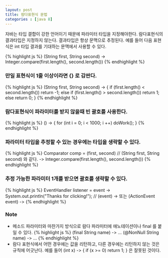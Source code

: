 ```yaml
---
layout: post
title: 람다표현식 문법
categories : [java 8]
--- 
```


자바는 타입 결합이 강한 언어이기 때문에 파라미터 타입을 지정해야한다.
람다표현식의 결과타입은 지정하지 않는다. 결과타입은 항상 문맥으로 추정된다. 
예를 들어 다음 표현식은 int 타입 결과를 기대하는 문맥에서 사용할 수 있다.

{% highlight js %} 
(String first, String second) 
    -> Integer.compare(first.length(), second.length())
{% endhighlight %}

### 만일 표현식이 1줄 이상이라면 {} 로 감싼다.
{% highlight js %}
(String first, String second) -> {
    if (first.length() < second.length()) return -1;
    else if (first.length() > second.length()) return 1;
    else return 0;
}
{% endhighlight %}

### 람다표현식이 파라미터를 받지 않을때 빈 괄호를 사용한다.
{% highlight js %} 
() -> { for (int i = 0; i < 1000; i ++) doWork(); }
{% endhighlight %}

### 파라미터 타입을 추정할 수 있는 경우에는 타입을 생략할 수 있다.
{% highlight js %} 
Comparator<String> comp
    = (first, second) // (String first, String second) 와 같다.
        -> Integer.compare(first.length(), second.length())
{% endhighlight %}

### 추정 가능한 파라미터 1개를 받으면 괄호를 생략할 수 있다.
{% highlight js %} 
EventHandler<ActionEvent> listener = 
    event -> System.out.println("Thanks for clicking!");
    // (event) -> 또는 (ActionEvent event) -> 
{% endhighlight %}


### Note
* 메소드 파라미터와 마찬가지 방식으로 람다 파라미터에 애노테이션이나 final 를 붙일 수 있다.
{% highlight js %}
(final String name) -> ... 
(@NonNull String name) -> ... 
{% endhighlight %}
* 람다 표현식에서 어떤 경우에는 값을 리턴하고, 다른 경우에는 리턴하지 않는 것은 규칙에 어긋난다.
예를 들어 (int x) -> { if (x >= 0) return 1; } 은 잘못된 것이다.
